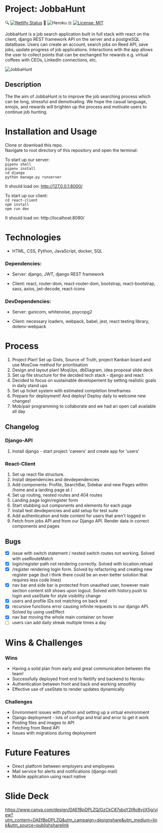 # Project: JobbaHunt
🔍 [![Netlify Status](https://api.netlify.com/api/v1/badges/a219f92e-0912-4232-808e-746b42373a08/deploy-status)](https://app.netlify.com/sites/jobbahunt/deploys) 🚀 ![Heroku](https://pyheroku-badge.herokuapp.com/?app=jobbahunt&style=flat) ⚖️ [![License: MIT](https://img.shields.io/badge/License-MIT-yellow.svg)](https://opensource.org/licenses/MIT)

JobbaHunt is a job search application built in full stack with react on the client, django REST framework API on the server and a postgreSQL datatbase. Users can create an account, search jobs on Reed API, save jobs, update progress of job applications. Interactions with the app allows the user to collect points that can be exchanged for rewards e.g. virtual coffees with CEOs, LinkedIn connections, etc.

![JobbaHunt](https://user-images.githubusercontent.com/58271566/119194826-96485a80-ba7b-11eb-9fef-efdb83e4b007.gif)

## Description 
The the aim of JobbaHunt is to improve the job searching process which can be long, stressful and demotivating. We hope the casual language, emojis, and rewards will brighten up the process and motivate users to continue job hunting. 

# Installation and Usage
Clone or download this repo.    
Navigate to root directory of this repository and open the terminal:   

To start up our server:     
`pipenv shell`   
`pipenv install`   
`cd django`   
`python manage.py runserver`   

It should load on: http://127.0.0.1:8000/

To start up our client:   
`cd react-client`   
`npm install`     
`npm run dev`   

It should load on: http://localhost:8080/

# Technologies
- HTML, CSS, Python, JavaScript, docker, SQL

### Dependencies: 
   - Server: django, JWT, django REST framework
   
   - Client: react, router-dom, react-router-dom, bootstrap, react-bootstrap, sass, axios, jwt-decode, react-icons  

### DevDependencies:
   - Server: gunicorn, whitenoise, psycopg2
   
   - Client: necessary loaders, webpack, babel, jest, react testing library, dotenv-webpack

# Process 
1. Project Plan! Set up Gists, Source of Truth, project Kanban board and use MosCow method for prioritisation  
2. Design and layout plan! MoqUps, dbDiagram, idea proposal slide deck  
3. Set up file structure for the decided tech stack - django and react  
4. Decided to focus on sustainable developement by setting realistic goals in daily stand ups 
5. Set up ticket system with estimated completion timeframes
6. Prepare for deployment! And deploy! Deploy daily to welcome new changes! 
5. Mob/pair programming to collaborate and we had an open call available all day  

## Changelog
### Django-API
1. Install django - start project 'careers' and create app for 'users'   

### React-Client
1. Set up react file structure.   
2. Install dependencies and devdependencies   
3. Add components: Profile, SearchBar, Sidebar and new Pages within /home and a landing page at /   
4. Set up routing, nested routes and 404 routes   
5. Landing page login/register form  
6. Start stubbing out components and elements for each page  
7. Install test devdepencies and add setup for test suite
8. Add authentication and hide content for users that aren't logged in 
9. Fetch from jobs API and from our Django API. Render data in correct components and pages  

## Bugs
- [x] issue with switch statement / nested switch routes not working. Solved with useRouteMatch
- [x] login/register path not rendering correctly. Solved with location.reload 
- [x] /register rendering login form. Solved by refactoring and creating new register page (but i think there could be an even better solution that requires less code lines) 
- [x] nav bar and side bar is protected from unauthed user, however main section content still shows upon logout. Solved with history.push to login and useState for style visibility change 
- [x] users and profile IDs not matching on back end
- [x] recursive functions error causing infinite requests to our django API. Solved by using useEffect 
- [x] nav bar moving the whole main container on hover
- [ ] users can add daily streak multiple times a day 
 
# Wins & Challenges

### Wins
- Having a solid plan from early and great communication between the team!
- Successfully deployed front end to Netlify and backend to Heroku
- Authentication between front and back end working smoothly 
- Effective use of useState to render updates dynamically   

### Challenges  
- Environment issues with python and setting up a virtual environment 
- Django deployment - lots of configs and trial and error to get it work   
- Posting files and images to API     
- Fetching from Reed API    
- Issues with migrations during deployment  

# Future Features
- Direct platform between employers and employees   
- Mail service for alerts and notifications (django mail)   
- Mobile application using react native   

# Slide Deck

https://www.canva.com/design/DAEfBpDPLZQ/GzCkC87sbsY2tRo8vjjX5g/view?utm_content=DAEfBpDPLZQ&utm_campaign=designshare&utm_medium=link&utm_source=publishsharelink

